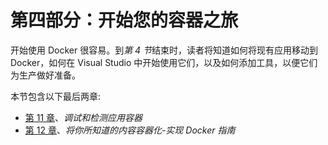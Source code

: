 # 第四部分：开始您的容器之旅

开始使用 Docker 很容易。到*第 4 节*结束时，读者将知道如何将现有应用移动到 Docker，如何在 Visual Studio 中开始使用它们，以及如何添加工具，以便它们为生产做好准备。

本节包含以下最后两章:

*   [第 11 章](11.html)、*调试和检测应用容器*
*   [第 12 章](12.html)、*将你所知道的内容容器化-实现 Docker 指南*